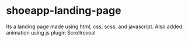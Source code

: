 # shoeapp-landing-page
Its a landing page made using html, css, scss, and javascript. Also added animation using js plugin Scrollreveal
